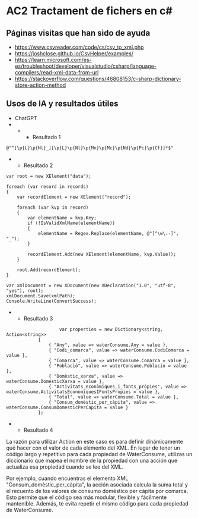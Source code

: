 # AC2 Tractament de fichers en c#
## Páginas visitas que han sido de ayuda
- https://www.csvreader.com/code/cs/csv_to_xml.php
- https://joshclose.github.io/CsvHelper/examples/
- https://learn.microsoft.com/es-es/troubleshoot/developer/visualstudio/csharp/language-compilers/read-xml-data-from-url
- https://stackoverflow.com/questions/46808153/c-sharp-dictionary-store-action-method

## Usos de IA y resultados útiles
- ChatGPT
- - - Resultado 1
```
@"^[\p{L}\p{Nl}_][\p{L}\p{Nl}\p{Mn}\p{Mc}\p{Nd}\p{Pc}\p{Cf}]*$"
```
- - Resultado 2
```
var root = new XElement("data");

foreach (var record in records)
{
    var recordElement = new XElement("record");

    foreach (var kvp in record)
    {
        var elementName = kvp.Key;
        if (!IsValidXmlName(elementName))
        {
            elementName = Regex.Replace(elementName, @"[^\w\.-]", "_");
        }

        recordElement.Add(new XElement(elementName, kvp.Value));
    }

    root.Add(recordElement);
}

var xmlDocument = new XDocument(new XDeclaration("1.0", "utf-8", "yes"), root);
xmlDocument.Save(xmlPath);
Console.WriteLine(ConvertSuccess);
```
- - Resultado 3
```
                    var properties = new Dictionary<string, Action<string>>
            {
                { "Any", value => waterConsume.Any = value },
                { "Codi_comarca", value => waterConsume.CodiComarca = value },
                { "Comarca", value => waterConsume.Comarca = value },
                { "Població", value => waterConsume.Poblacio = value },
                { "Domèstic_xarxa", value => waterConsume.DomesticXarxa = value },
                { "Activitats_econòmiques_i_fonts_pròpies", value => waterConsume.ActivitatsEconomiquesIFontsPropies = value },
                { "Total", value => waterConsume.Total = value },
                { "Consum_domèstic_per_càpita", value => waterConsume.ConsumDomesticPerCapita = value }
            };
```
- - Resultado 4

La razón para utilizar Action<string> en este caso es para definir dinámicamente qué hacer con el valor de cada elemento del XML. En lugar de tener un código largo y repetitivo para cada propiedad de WaterConsume, utilizas un diccionario que mapea el nombre de la propiedad con una acción que actualiza esa propiedad cuando se lee del XML.

Por ejemplo, cuando encuentras el elemento XML "Consum_domèstic_per_càpita", la acción asociada calcula la suma total y el recuento de los valores de consumo doméstico per cápita por comarca. Esto permite que el código sea más modular, flexible y fácilmente mantenible. Además, te evita repetir el mismo código para cada propiedad de WaterConsume.
